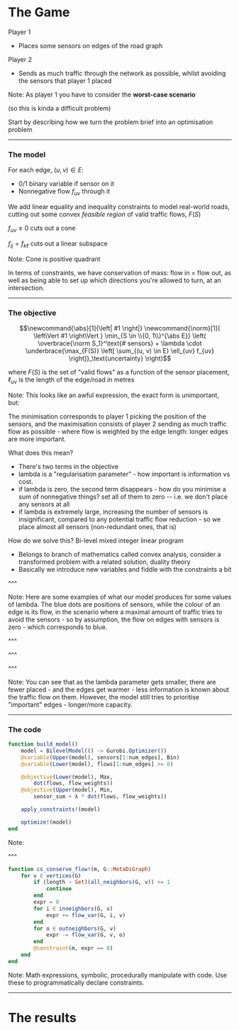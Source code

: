 # The Game

Player 1

- Places some sensors on edges of the road graph

Player 2

- Sends as much traffic through the network as possible, whilst avoiding the sensors that player 1 placed

Note: As player 1 you have to consider the **worst-case scenario**

(so this is kinda a difficult problem)

Start by describing how we turn the problem brief into an optimisation problem

---

### The model

For each edge, $(u, v) \in E$:
- 0/1 binary variable if sensor on it
- Nonnegative flow $f_{uv}$ through it

We add linear equality and inequality constraints to model real-world roads, cutting out some convex *feasible region* of valid traffic flows, $F(S)$

$f_{uv} \geq 0$ cuts out a cone

$f_{ij} = f_{k\ell}$ cuts out a linear subspace

Note: Cone is positive quadrant

In terms of constraints, we have conservation of mass: flow in = flow out, as well as being able to set up which directions you're allowed to turn, at an intersection. 

---

### The objective

$$\newcommand{\abs}[1]{\left| #1 \right|}
\newcommand{\norm}[1]{ \left\Vert #1 \right\Vert }
\min_{S \in \\{0, 1\\}^{\abs E}} \left( \overbrace{\norm S_1}^\text{# sensors} + \lambda \cdot \underbrace{\max_{F(S)} \left[ \sum_{(u, v) \in E} \ell_{uv} f_{uv} \right]}_\text{uncertainty} \right)$$

where $F(S)$ is the set of "valid flows" as a function of the sensor placement, $\ell_{uv}$ is the length of the edge/road in metres

Note: This looks like an awful expression, the exact form is unimportant, but:

The minimisation corresponds to player 1 picking the position of the sensors, and the maximisation consists of player 2 sending as much traffic flow as possible - where flow is weighted by the edge length: longer edges are more important. 

What does this mean?
- There's two terms in the objective
- lambda is a "regularisation parameter" - how important is information vs cost. 
- if lambda is zero, the second term disappears - how do you minimise a sum of nonnegative things? set all of them to zero -- i.e. we don't place any sensors at all
- if lambda is extremely large, increasing the number of sensors is insignificant, compared to any potential traffic flow reduction - so we place almost all sensors (non-redundant ones, that is)

How do we solve this? Bi-level mixed integer linear program
- Belongs to branch of mathematics called convex analysis, consider a transformed problem with a related solution, duality theory
- Basically we introduce new variables and fiddle with the constraints a bit

^^^

<!-- .slide: data-background="#ffffff" data-fullscreen -->
<object data="lambda-1.7.svg" style="height: 95vh"></object>

Note: Here are some examples of what our model produces for some values of lambda. The blue dots are positions of sensors, while the colour of an edge is its flow, in the scenario where a maximal amount of traffic tries to avoid the sensors - so by assumption, the flow on edges with sensors is zero - which corresponds to blue. 

^^^

<!-- .slide: data-background="#ffffff" data-fullscreen -->
<object data="lambda-1.1.svg" style="height: 95vh"></object>

^^^

<!-- .slide: data-background="#ffffff" data-fullscreen -->
<object data="lambda-0.7.svg" style="height: 95vh"></object>

^^^

<!-- .slide: data-background="#ffffff" data-fullscreen -->
<object data="lambda-0.3.svg" style="height: 95vh"></object>

Note: You can see that as the lambda parameter gets smaller, there are fewer placed - and the edges get warmer - less information is known about the traffic flow on them. However, the model still tries to prioritise "important" edges - longer/more capacity. 

---

### The code

```julia
function build_model()
	model = BilevelModel(() -> Gurobi.Optimizer())
	@variable(Upper(model), sensors[1:num_edges], Bin)
	@variable(Lower(model), flows[1:num_edges] >= 0)

	@objective(Lower(model), Max, 
		dot(flows, flow_weights))
	@objective(Upper(model), Min, 
		sensor_sum + λ * dot(flows, flow_weights))

	apply_constraints!(model)

	optimize!(model)
end
```

Note: 

^^^

```julia
function cs_conserve_flow!(m, G::MetaDiGraph)
    for v ∈ vertices(G)
		if (length ∘ Set)(all_neighbors(G, v)) <= 1
			continue
		end
		expr = 0
		for i ∈ inneighbors(G, v)
			expr += flow_var(G, i, v)
		end
		for o ∈ outneighbors(G, v)
			expr -= flow_var(G, v, o)
		end
		@constraint(m, expr == 0)
	end
end
```

Note: Math expressions, symbolic, procedurally manipulate with code. Use these to programmatically declare constraints. 

---

# The results


